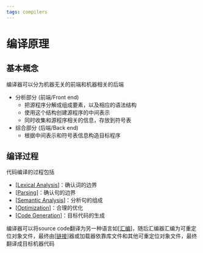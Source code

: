 ```yaml
---
tags: compilers
---
```

# 编译原理

## 基本概念

编译器可以分为机器无关的前端和机器相关的后端

- 分析部分 (前端/Front end)
  - 把源程序分解成组成要素，以及相应的语法结构
  - 使用这个结构创建源程序的中间表示
  - 同时收集和源程序相关的信息，存放到符号表
- 综合部分 (后端/Back end)
  - 根据中间表示和符号表信息构造目标程序

## 编译过程

代码编译的过程包括

- [[Lexical Analysis]]：确认词的边界
- [[Parsing]]：确认句的边界
- [[Semantic Analysis]]：分析句的组成
- [[Optimization]]：合理的优化
- [[Code Generation]]：目标代码的生成

编译器可以将source code翻译为另一种语言如[[汇编]]，随后汇编器汇编为可重定位对象文件，最终由[[链接]]器或加载器依靠库文件和其他可重定位对象文件，最终翻译成目标机器代码

[//begin]: # "Autogenerated link references for markdown compatibility"
[Lexical Analysis]: <procedure/Lexical Analysis.md> "词法分析"
[Parsing]: procedure/Parsing.md "语法分析"
[Semantic Analysis]: <procedure/Semantic Analysis.md> "语义分析"
[Optimization]: procedure/Optimization.md "Optimization"
[Code Generation]: <procedure/Code Generation.md> "Code Generation"
[汇编]: ../csapp/汇编.md "程序的机器级表示"
[链接]: ../csapp/链接.md "链接"
[//end]: # "Autogenerated link references"
